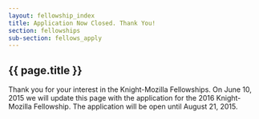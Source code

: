 ```yaml
---
layout: fellowship_index
title: Application Now Closed. Thank You!
section: fellowships
sub-section: fellows_apply
---
```


<h2>{{ page.title }}</h2>

Thank you for your interest in the Knight-Mozilla Fellowships. On June 10, 2015 we will update this page with the application for the 2016 Knight-Mozilla Fellowship. The application will be open until August 21, 2015.
